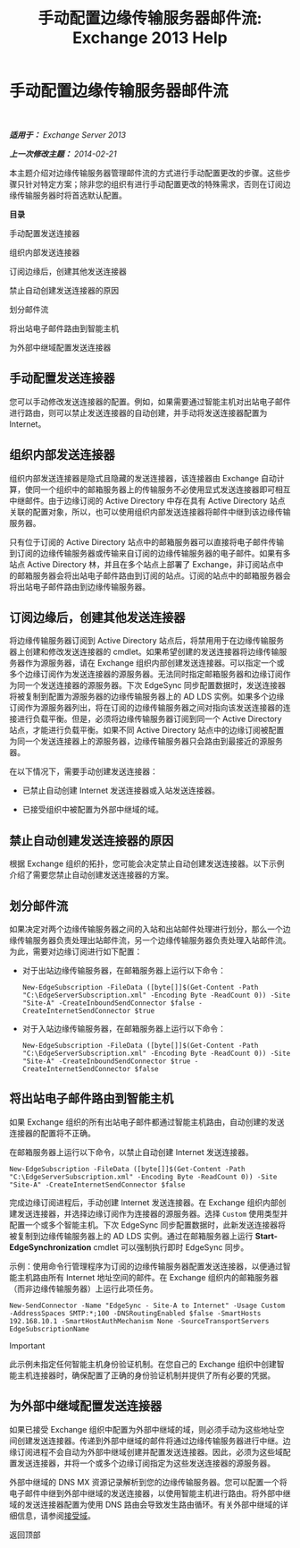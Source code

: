 ﻿---
title: '手动配置边缘传输服务器邮件流: Exchange 2013 Help'
TOCTitle: 手动配置边缘传输服务器邮件流
ms:assetid: cb4cc165-6c09-44ab-a95f-167ae8ed2485
ms:mtpsurl: https://technet.microsoft.com/zh-cn/library/Dn606261(v=EXCHG.150)
ms:contentKeyID: 61183397
ms.date: 01/11/2018
mtps_version: v=EXCHG.150
ms.translationtype: HT
---

# 手动配置边缘传输服务器邮件流

 

_**适用于：** Exchange Server 2013_

_**上一次修改主题：** 2014-02-21_

本主题介绍对边缘传输服务器管理邮件流的方式进行手动配置更改的步骤。这些步骤只针对特定方案；除非您的组织有进行手动配置更改的特殊需求，否则在订阅边缘传输服务器时将首选默认配置。

**目录**

手动配置发送连接器

组织内部发送连接器

订阅边缘后，创建其他发送连接器

禁止自动创建发送连接器的原因

划分邮件流

将出站电子邮件路由到智能主机

为外部中继域配置发送连接器

## 手动配置发送连接器

您可以手动修改发送连接器的配置。例如，如果需要通过智能主机对出站电子邮件进行路由，则可以禁止发送连接器的自动创建，并手动将发送连接器配置为 Internet。

## 组织内部发送连接器

组织内部发送连接器是隐式且隐藏的发送连接器，该连接器由 Exchange 自动计算，使同一个组织中的邮箱服务器上的传输服务不必使用显式发送连接器即可相互中继邮件。由于边缘订阅的 Active Directory 中存在具有 Active Directory 站点关联的配置对象，所以，也可以使用组织内部发送连接器将邮件中继到该边缘传输服务器。

只有位于订阅的 Active Directory 站点中的邮箱服务器可以直接将电子邮件传输到订阅的边缘传输服务器或传输来自订阅的边缘传输服务器的电子邮件。如果有多站点 Active Directory 林，并且在多个站点上部署了 Exchange，非订阅站点中的邮箱服务器会将出站电子邮件路由到订阅的站点。订阅的站点中的邮箱服务器会将出站电子邮件路由到边缘传输服务器。

## 订阅边缘后，创建其他发送连接器

将边缘传输服务器订阅到 Active Directory 站点后，将禁用用于在边缘传输服务器上创建和修改发送连接器的 cmdlet。如果希望创建的发送连接器将边缘传输服务器作为源服务器，请在 Exchange 组织内部创建发送连接器。可以指定一个或多个边缘订阅作为发送连接器的源服务器。无法同时指定邮箱服务器和边缘订阅作为同一个发送连接器的源服务器。下次 EdgeSync 同步配置数据时，发送连接器将被复制到配置为源服务器的边缘传输服务器上的 AD LDS 实例。如果多个边缘订阅作为源服务器列出，将在订阅的边缘传输服务器之间对指向该发送连接器的连接进行负载平衡。但是，必须将边缘传输服务器订阅到同一个 Active Directory 站点，才能进行负载平衡。如果不同 Active Directory 站点中的边缘订阅被配置为同一个发送连接器上的源服务器，边缘传输服务器只会路由到最接近的源服务器。

在以下情况下，需要手动创建发送连接器：

  - 已禁止自动创建 Internet 发送连接器或入站发送连接器。

  - 已接受组织中被配置为外部中继域的域。

## 禁止自动创建发送连接器的原因

根据 Exchange 组织的拓扑，您可能会决定禁止自动创建发送连接器。以下示例介绍了需要您禁止自动创建发送连接器的方案。

## 划分邮件流

如果决定对两个边缘传输服务器之间的入站和出站邮件处理进行划分，那么一个边缘传输服务器负责处理出站邮件流，另一个边缘传输服务器负责处理入站邮件流。为此，需要对边缘订阅进行如下配置：

  - 对于出站边缘传输服务器，在邮箱服务器上运行以下命令：
    
        New-EdgeSubscription -FileData ([byte[]]$(Get-Content -Path "C:\EdgeServerSubscription.xml" -Encoding Byte -ReadCount 0)) -Site "Site-A" -CreateInboundSendConnector $false -CreateInternetSendConnector $true

  - 对于入站边缘传输服务器，在邮箱服务器上运行以下命令：
    
        New-EdgeSubscription -FileData ([byte[]]$(Get-Content -Path "C:\EdgeServerSubscription.xml" -Encoding Byte -ReadCount 0)) -Site "Site-A" -CreateInboundSendConnector $true -CreateInternetSendConnector $false

## 将出站电子邮件路由到智能主机

如果 Exchange 组织的所有出站电子邮件都通过智能主机路由，自动创建的发送连接器的配置将不正确。

在邮箱服务器上运行以下命令，以禁止自动创建 Internet 发送连接器。

    New-EdgeSubscription -FileData ([byte[]]$(Get-Content -Path "C:\EdgeServerSubscription.xml" -Encoding Byte -ReadCount 0)) -Site "Site-A" -CreateInternetSendConnector $false

完成边缘订阅进程后，手动创建 Internet 发送连接器。在 Exchange 组织内部创建发送连接器，并选择边缘订阅作为连接器的源服务器。选择 `Custom` 使用类型并配置一个或多个智能主机。下次 EdgeSync 同步配置数据时，此新发送连接器将被复制到边缘传输服务器上的 AD LDS 实例。通过在邮箱服务器上运行 **Start-EdgeSynchronization** cmdlet 可以强制执行即时 EdgeSync 同步。

示例：使用命令行管理程序为订阅的边缘传输服务器配置发送连接器，以便通过智能主机路由所有 Internet 地址空间的邮件。在 Exchange 组织内的邮箱服务器（而非边缘传输服务器）上运行此项任务。

    New-SendConnector -Name "EdgeSync - Site-A to Internet" -Usage Custom -AddressSpaces SMTP:*;100 -DNSRoutingEnabled $false -SmartHosts 192.168.10.1 -SmartHostAuthMechanism None -SourceTransportServers EdgeSubscriptionName

> [!important]
> 此示例未指定任何智能主机身份验证机制。在您自己的 Exchange 组织中创建智能主机连接器时，确保配置了正确的身份验证机制并提供了所有必要的凭据。


## 为外部中继域配置发送连接器

如果已接受 Exchange 组织中配置为外部中继域的域，则必须手动为这些地址空间创建发送连接器。传递到外部中继域的邮件将通过边缘传输服务器进行中继。边缘订阅进程不会自动为外部中继域创建并配置发送连接器。因此，必须为这些域配置发送连接器，并将一个或多个边缘订阅指定为这些发送连接器的源服务器。

外部中继域的 DNS MX 资源记录解析到您的边缘传输服务器。您可以配置一个将电子邮件中继到外部中继域的发送连接器，以使用智能主机进行路由。将外部中继域的发送连接器配置为使用 DNS 路由会导致发生路由循环。有关外部中继域的详细信息，请参阅[接受域](accepted-domains-exchange-2013-help.md)。

返回顶部

